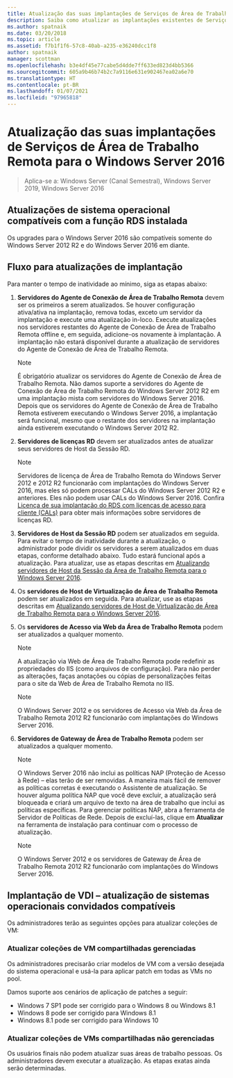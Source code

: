 ```yaml
---
title: Atualização das suas implantações de Serviços de Área de Trabalho Remota para o Windows Server 2016
description: Saiba como atualizar as implantações existentes de Serviços de Área de Trabalho Remota para o Windows Server 2016.
ms.author: spatnaik
ms.date: 03/20/2018
ms.topic: article
ms.assetid: f7b1f1f6-57c8-40ab-a235-e36240dcc1f8
author: spatnaik
manager: scottman
ms.openlocfilehash: b3e4df45e77cabe5d4dde7ff633ed823d4bb5366
ms.sourcegitcommit: 605a9b46b74b2c7a9116e631e902467ea02a6e70
ms.translationtype: HT
ms.contentlocale: pt-BR
ms.lasthandoff: 01/07/2021
ms.locfileid: "97965818"
---
```

# <a name="upgrading-your-remote-desktop-services-deployments-to-windows-server-2016"></a>Atualização das suas implantações de Serviços de Área de Trabalho Remota para o Windows Server 2016

>Aplica-se a: Windows Server (Canal Semestral), Windows Server 2019, Windows Server 2016

## <a name="supported-os-upgrades-with-rds-role-installed"></a>Atualizações de sistema operacional compatíveis com a função RDS instalada
Os upgrades para o Windows Server 2016 são compatíveis somente do Windows Server 2012 R2 e do Windows Server 2016 em diante.

## <a name="flow-for-deployment-upgrades"></a>Fluxo para atualizações de implantação
Para manter o tempo de inatividade ao mínimo, siga as etapas abaixo:

1. **Servidores do Agente de Conexão de Área de Trabalho Remota** devem ser os primeiros a serem atualizados. Se houver configuração ativa/ativa na implantação, remova todas, exceto um servidor da implantação e execute uma atualização in-loco. Execute atualizações nos servidores restantes do Agente de Conexão de Área de Trabalho Remota offline e, em seguida, adicione-os novamente à implantação. A implantação não estará disponível durante a atualização de servidores do Agente de Conexão de Área de Trabalho Remota.

   > [!NOTE]
   > É obrigatório atualizar os servidores do Agente de Conexão de Área de Trabalho Remota. Não damos suporte a servidores do Agente de Conexão de Área de Trabalho Remota do Windows Server 2012 R2 em uma implantação mista com servidores do Windows Server 2016. Depois que os servidores do Agente de Conexão de Área de Trabalho Remota estiverem executando o Windows Server 2016, a implantação será funcional, mesmo que o restante dos servidores na implantação ainda estiverem executando o Windows Server 2012 R2.

2. **Servidores de licenças RD** devem ser atualizados antes de atualizar seus servidores de Host da Sessão RD.
   > [!NOTE]
   > Servidores de licença de Área de Trabalho Remota do Windows Server 2012 e 2012 R2 funcionarão com implantações do Windows Server 2016, mas eles só podem processar CALs do Windows Server 2012 R2 e anteriores. Eles não podem usar CALs do Windows Server 2016. Confira [Licença de sua implantação do RDS com licenças de acesso para cliente (CALs)](rds-client-access-license.md) para obter mais informações sobre servidores de licenças RD.

3. **Servidores de Host da Sessão RD** podem ser atualizados em seguida. Para evitar o tempo de inatividade durante a atualização, o administrador pode dividir os servidores a serem atualizados em duas etapas, conforme detalhado abaixo. Tudo estará funcional após a atualização. Para atualizar, use as etapas descritas em [Atualizando servidores de Host da Sessão da Área de Trabalho Remota para o Windows Server 2016](upgrade-to-rdsh.md).

4. Os **servidores de Host de Virtualização de Área de Trabalho Remota** podem ser atualizados em seguida. Para atualizar, use as etapas descritas em [Atualizando servidores de Host de Virtualização de Área de Trabalho Remota para o Windows Server 2016](upgrade-to-rdvh.md).

5. Os **servidores de Acesso via Web da Área de Trabalho Remota** podem ser atualizados a qualquer momento.
   > [!NOTE]
   > A atualização via Web de Área de Trabalho Remota pode redefinir as propriedades do IIS (como arquivos de configuração). Para não perder as alterações, faças anotações ou cópias de personalizações feitas para o site da Web de Área de Trabalho Remota no IIS.

   > [!NOTE]
   > O Windows Server 2012 e os servidores de Acesso via Web da Área de Trabalho Remota 2012 R2 funcionarão com implantações do Windows Server 2016.

6. **Servidores de Gateway de Área de Trabalho Remota** podem ser atualizados a qualquer momento.
   > [!NOTE]
   > O Windows Server 2016 não inclui as políticas NAP (Proteção de Acesso à Rede) – elas terão de ser removidas. A maneira mais fácil de remover as políticas corretas é executando o Assistente de atualização. Se houver alguma política NAP que você deve excluir, a atualização será bloqueada e criará um arquivo de texto na área de trabalho que inclui as políticas específicas. Para gerenciar políticas NAP, abra a ferramenta de Servidor de Políticas de Rede. Depois de excluí-las, clique em **Atualizar** na ferramenta de instalação para continuar com o processo de atualização.

   > [!NOTE]
   > O Windows Server 2012 e os servidores de Gateway de Área de Trabalho Remota 2012 R2 funcionarão com implantações do Windows Server 2016.

## <a name="vdi-deployment--supported-guest-os-upgrade"></a>Implantação de VDI – atualização de sistemas operacionais convidados compatíveis
Os administradores terão as seguintes opções para atualizar coleções de VM:

### <a name="upgrade-managed-shared-vm-collections"></a>Atualizar coleções de VM compartilhadas gerenciadas
Os administradores precisarão criar modelos de VM com a versão desejada do sistema operacional e usá-la para aplicar patch em todas as VMs no pool.

Damos suporte aos cenários de aplicação de patches a seguir:
- Windows 7 SP1 pode ser corrigido para o Windows 8 ou Windows 8.1
- Windows 8 pode ser corrigido para Windows 8.1
- Windows 8.1 pode ser corrigido para Windows 10

### <a name="upgrade-unmanaged-shared-vm-collections"></a>Atualizar coleções de VMs compartilhadas não gerenciadas
Os usuários finais não podem atualizar suas áreas de trabalho pessoas. Os administradores devem executar a atualização. As etapas exatas ainda serão determinadas.